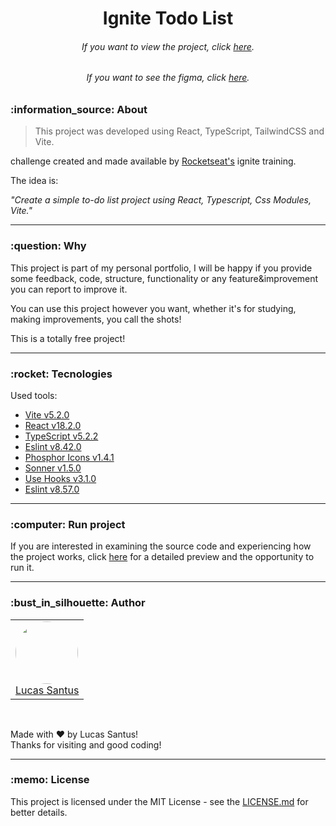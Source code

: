 <h1 align="center">Ignite Todo List</h1>

<h6 align="center"> 
	If you want to view the project, click <a href="https://ignite-todo-list-dev.vercel.app/">here</a>.
</h6>

<h6 align="center"> 
	If you want to see the figma, click <a href="https://www.figma.com/design/tgIKsSN1i2YMwWDEL0l1oQ/ToDo-List-%E2%80%A2-Desafio-React?node-id=56-96&t=o1nz1b9evufdToVY-0">here</a>.
</h6>

<h3 id="about">:information_source: About</h3>

> This project was developed using React, TypeScript, TailwindCSS and Vite.

challenge created and made available by <a href="https://app.rocketseat.com.br">Rocketseat's</a> ignite training.

The idea is:

_"Create a simple to-do list project using React, Typescript, Css Modules, Vite."_

---

<h3 id="why">:question: Why</h3>

This project is part of my personal portfolio, I will be happy if you provide some feedback, code, structure, functionality or any feature&improvement you can report to improve it.

You can use this project however you want, whether it's for studying, making improvements, you call the shots!

This is a totally free project!

---

<h3 id="tecnologies">:rocket: Tecnologies</h3>

Used tools:

- [Vite v5.2.0](https://vitejs.dev/)
- [React v18.2.0](https://pt-br.reactjs.org/)
- [TypeScript v5.2.2](https://www.typescriptlang.org/)
- [Eslint v8.42.0](https://github.com/eslint/eslint)
- [Phosphor Icons v1.4.1](https://phosphoricons.com/)
- [Sonner v1.5.0](https://sonner.emilkowal.ski/)
- [Use Hooks v3.1.0](https://usehooks-ts.com/)
- [Eslint v8.57.0](https://www.npmjs.com/package/eslint)

---

<h3 id="running">:computer: Run project</h3>

If you are interested in examining the source code and experiencing how the project works, click <a href="/RUNNING.md">here</a> for a detailed preview and the opportunity to run it.

---

<h3 id="author">:bust_in_silhouette: Author</h3>

<table>
	<tr>
		<td>
			<div> 
				<a href="https://github.com/LucasSantus">
					<img style="border-radius: 50%;" src="https://github.com/LucasSantus.png" width="100px;" alt=""/>
					<br />
					Lucas Santus
				</a>
			</div>
		</td>
	</tr>
</table>
<br />

Made with ❤️ by Lucas Santus!<br />
Thanks for visiting and good coding!<br />

---

<h3 id="license">:memo: License</h3>

This project is licensed under the MIT License - see the [LICENSE.md](https://github.com/LucasSantus/ignite-todo-list/blob/master/LICENSE) for better details.
